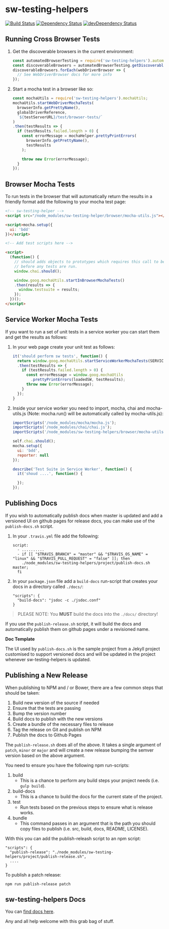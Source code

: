 # sw-testing-helpers

[![Build Status](https://travis-ci.org/GoogleChrome/sw-testing-helpers.svg?branch=master)](https://travis-ci.org/GoogleChrome/sw-testing-helpers) [![Dependency Status](https://david-dm.org/GoogleChrome/sw-testing-helpers.svg)](https://david-dm.org/GoogleChrome/sw-testing-helpers) [![devDependency Status](https://david-dm.org/GoogleChrome/sw-testing-helpers/dev-status.svg)](https://david-dm.org/GoogleChrome/sw-testing-helpers#info=devDependencies)

## Running Cross Browser Tests

1. Get the discoverable browsers in the current environment:

    ``` javascript
    const automatedBrowserTesting = require('sw-testing-helpers').automatedBrowserTesting;
    const discoverableBrowsers = automatedBrowserTesting.getDiscoverableBrowsers();
    discoverableBrowsers.forEach(webDriverBrowser => {
      // See WebDriverBrowser docs for more info
    });
    ```

1. Start a mocha test in a browser like so:

    ``` javascript
    const mochaUtils = require('sw-testing-helpers').mochaUtils;
    mochaUtils.startWebDriverMochaTests(
      browserInfo.getPrettyName(),
      globalDriverReference,
      `${testServerURL}/test/browser-tests/`
    )
    .then(testResults => {
      if (testResults.failed.length > 0) {
        const errorMessage = mochaHelper.prettyPrintErrors(
          browserInfo.getPrettyName(),
          testResults
        );

        throw new Error(errorMessage);
      }
    });
    ```

## Browser Mocha Tests

To run tests in the browser that will automatically return the results
in a friendly format add the following to your mocha test page:

``` html
<!-- sw-testing-helper -->
<script src="/node_modules/sw-testing-helper/browser/mocha-utils.js"></script>

<script>mocha.setup({
  ui: 'bdd'
})</script>

<!-- Add test scripts here -->

<script>
  (function() {
    // should adds objects to prototypes which requires this call to be made
    // before any tests are run.
    window.chai.should();

    window.goog.mochaUtils.startInBrowserMochaTests()
    .then(results => {
      window.testsuite = results;
    });
  })();
</script>
```

## Service Worker Mocha Tests

If you want to run a set of unit tests in a service worker you can start them
and get the results as follows:

1. In your web page create your unit test as follows:

    ```javascript
    it('should perform sw tests', function() {
      return window.goog.mochaUtils.startServiceWorkerMochaTests(SERVICE_WORKER_PATH + '/test-sw.js')
      .then(testResults => {
        if (testResults.failed.length > 0) {
          const errorMessage = window.goog.mochaUtils
            .prettyPrintErrors(loadedSW, testResults);
          throw new Error(errorMessage);
        }
      });
    }
    ```

1. Inside your service worker you need to import, mocha, chai and
mocha-utils.js (Note: mocha.run() will be automatically called
by mocha-utils.js):

    ``` javascript
    importScripts('/node_modules/mocha/mocha.js');
    importScripts('/node_modules/chai/chai.js');
    importScripts('/node_modules/sw-testing-helpers/browser/mocha-utils.js');

    self.chai.should();
    mocha.setup({
      ui: 'bdd',
      reporter: null
    });

    describe('Test Suite in Service Worker', function() {
      it('shoud ....', function() {

      });
    });
    ```

## Publishing Docs

If you wish to automatically publish docs when master is updated and add
a versioned UI on github pages for release docs, you can make use of the
`publish-docs.sh` script.

1. In your `.travis.yml` file add the following:

    ```
    script:
      - ..........
      - if [[ "$TRAVIS_BRANCH" = "master" && "$TRAVIS_OS_NAME" = "linux" && "$TRAVIS_PULL_REQUEST" = "false" ]]; then
        ./node_modules/sw-testing-helpers/project/publish-docs.sh master;
      fi
    ```

1. In your `package.json` file add a `build-docs` run-script that creates
your docs in a directory called `./docs/`:

    ```
    "scripts": {
      "build-docs": "jsdoc -c ./jsdoc.conf"
    }
    ```

> PLEASE NOTE: You <strong>MUST</strong> build the docs into the `./docs/`
> directory!

If you use the `publish-release.sh` script, it will build the docs
and automatically publish them on github pages under a revisioned name.

<strong>Doc Template</strong>

The UI used by `publish-docs.sh` is the sample project from a
Jekyll project customised to support versioned docs and will be updated
in the project whenever sw-testing-helpers is updated.

## Publishing a New Release

When publishing to NPM and / or Bower, there are a few common steps that should
be taken:

1. Build new version of the source if needed
1. Ensure that the tests are passing
1. Bump the version number
1. Build docs to publish with the new versions
1. Create a bundle of the necessary files to release
1. Tag the release on Git and publish on NPM
1. Publish the docs to Github Pages

The `publish-release.sh` does all of the above. It takes a single
argument of `patch`, `minor` or `major` and will create a new release
bumping the semver version based on the above argument.

You need to ensure you have the following npm run-scripts:

1. build
    * This is a chance to perform any build steps your project needs
    (i.e. `gulp build`).
1. build-docs
    * This is a chance to build the docs for the current state of the project.
1. test
    * Run tests based on the previous steps to ensure what is release works.
1. bundle
    * This command passes in an argument that is the path you should copy
    files to publish (i.e. src, build, docs, README, LICENSE).

With this you can add the publish-releash script to an npm script:

```
"scripts": {
  "publish-release": "./node_modules/sw-testing-helpers/project/publish-release.sh",
  ....
}
```

To publish a patch release:

```
npm run publish-release patch
```

## sw-testing-helpers Docs

You can [find docs here](http://googlechrome.github.io/sw-testing-helpers/).

Any and all help welcome with this grab bag of stuff.
